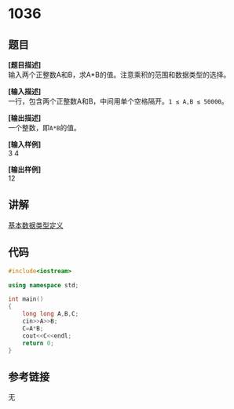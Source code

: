 # 1036  
## 题目  
**[题目描述]**  
输入两个正整数A和B，求A*B的值。注意乘积的范围和数据类型的选择。  

**[输入描述]**   
一行，包含两个正整数A和B，中间用单个空格隔开。`1 ≤ A,B ≤ 50000`。  

**[输出描述]**  
一个整数，即`A*B`的值。  

**[输入样例]**  
3 4  

**[输出样例]**  
12  

## 讲解    
[基本数据类型定义](a)  
 
## 代码   

```cpp
#include<iostream>  

using namespace std;  

int main()  
{  
	long long A,B,C;  
	cin>>A>>B;  
	C=A*B;  
	cout<<C<<endl;  
	return 0;  
}  
```

## 参考链接  
无  

